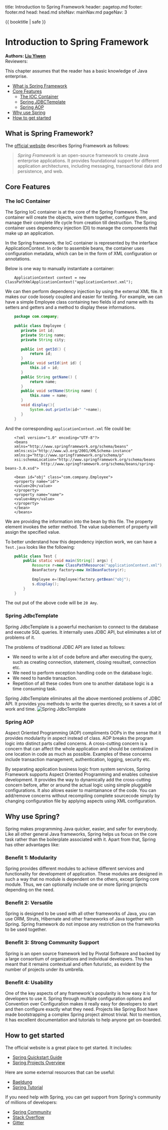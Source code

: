 <frontmatter>
  title: Introduction to Spring Framework
  header: pagetop.md
  footer: footer.md
  head: head.md
  siteNav: mainNav.md
  pageNav: 3
</frontmatter>

<div class="website-content">

{{ booktitle | safe }}

# Introduction to Spring Framework

**Authors: [Liu Yiwen](https://github.com/0blivious)** <br>
Reviewers: []()

<box type="info">
This chapter assumes that the reader has a basic knowledge of Java enterprise.
</box>

<box id="article-toc">

* [What is Spring Framework‎](#what-is-spring-framework)
* [Core Features](#core-features)
  * [The IOC Container](#the-ioc-container)
  * [Spring JDBCTemplate](#spring-jdbctemplate)
  * [Spring AOP](#spring-aop)
* [Why use Spring‎](#why-use-spring)
* [How to get started‎](#how-to-get-started)
</box>

## What is Spring Framework?

The [official website](https://docs.spring.io/spring/docs/current/spring-framework-reference/overview.html) describes Spring Framework as follows:

>*Spring Framework* is an open-source framework to create Java enterprise applications.
>It provides foundational support for different application architectures, including messaging, transactional data and persistence, and web.

## Core Features

### The IoC Container

The Spring IoC container is at the core of the Spring Framework. The container will create the objects, wire them together,
configure them, and manage their complete life cycle from creation till destruction. The Spring container uses dependency injection (DI)
to manage the components that make up an application.
    
In the Spring framework, the IoC container is represented by the interface ApplicationContext. In order to assemble beans,
the container uses configuration metadata, which can be in the form of XML configuration or annotations.

Below is one way to manually instantiate a container:
```
    ApplicationContext context = new ClassPathXmlApplicationContext("applicationContext.xml");
```
   
We can then perform dependency injection by using the external XML file.
It makes our code loosely coupled and easier for testing. For example, we can have a simple Employee class
containing two fields id and name with its setters and getters and a method to display these informations.
```java
    package com.company;  
  
    public class Employee {  
       private int id;  
       private String name;  
       private String city;  
  
       public int getId() {  
           return id;  
       }  
       public void setId(int id) {  
           this.id = id;  
       }  
       public String getName() {  
           return name;  
       }  
       public void setName(String name) {  
           this.name = name;  
       }  
       void display(){  
           System.out.println(id+" "+name);  
       }
    }
```
    
And the corresponding `applicationContext.xml` file could be:
```
    <?xml version="1.0" encoding="UTF-8"?>  
    <beans  
    xmlns="http://www.springframework.org/schema/beans"  
    xmlns:xsi="http://www.w3.org/2001/XMLSchema-instance"  
    xmlns:p="http://www.springframework.org/schema/p"  
    xsi:schemaLocation="http://www.springframework.org/schema/beans  
                http://www.springframework.org/schema/beans/spring-beans-3.0.xsd">  
  
    <bean id="obj" class="com.company.Employee">  
    <property name="id">  
    <value>20</value>  
    </property>  
    <property name="name">  
    <value>Amy</value>  
    </property>  
    </bean>  
    </beans>
```
We are providing the information into the bean by this file. The property element invokes the setter method. The value subelement of property will assign the specified value.
   
To better understand how this dependency injection work, we can have a `Test.java` looks like the following:
```java
    public class Test {  
        public static void main(String[] args) {   
            Resource r=new ClassPathResource("applicationContext.xml");  
            BeanFactory factory=new XmlBeanFactory(r);  
          
            Employee e=(Employee)factory.getBean("obj");  
            s.display();
        }  
    }  
```
The out put of the above code will be `20 Amy`.

### Spring JdbcTemplate

Spring JdbcTemplate is a powerful mechanism to connect to the database and execute SQL queries. It internally uses
JDBC API, but eliminates a lot of problems of it.
    
The problems of traditional JDBC API are listed as follows:
- We need to write a lot of code before and after executing the query, such as creating connection,
statement, closing resultset, connection etc.
- We need to perform exception handling code on the database logic.
- We need to handle transaction.
- Repetition of all these codes from one to another database logic is a time consuming task.

Spring JdbcTemplate eliminates all the above mentioned problems of JDBC API.
It provides you methods to write the queries directly, so it saves a lot of work and time.
![Spring JdbcTemplate](springJDBC.png "How much Spring saves you")

### Spring AOP

Aspect Oriented Programming (AOP) compliments OOPs in the sense that it provides modularity in aspect instead of class.
AOP breaks the program logic into distinct parts called concerns. A cross-cutting concern is a concern that can affect
the whole application and should be centralized in one location in code as much as possible. Examples of these concerns
include transaction management, authentication, logging, security etc.

By separating application business logic from system services, Spring Framework supports Aspect Oriented Programming
and enables cohesive development. It provides the way to dynamically add the
cross-cutting concern before, after or around the actual logic using simple
pluggable configurations. It also allows easier to maintainance of the code. You can add/remove concerns
without recompiling complete sourcecode simply by changing configuration file by applying aspects using XML configuration.

## Why use Spring?

Spring makes programming Java quicker, easier, and safer for everybody.
Like all other general Java frameworks, Spring helps us focus on the core task rather than the boilerplate associated with it.
Apart from that, Spring has other advantages like:

### Benefit 1: Modularity

Spring provides different modules to achieve different services and functionality for development of application.
These modules are designed in such a way that no module is dependent on the others, except Spring core module.
Thus, we can optionally include one or more Spring projects depending on the need.

### Benefit 2: Versatile

Spring is designed to be used with all other frameworks of Java, you can use ORM, Struts, Hibernate and other frameworks
of Java together with Spring. Spring framework do not impose any restriction on the frameworks to be used together.

### Benefit 3: Strong Community Support
Spring is an open source framework led by Pivotal Software and backed by a large consortium of organizations and individual
developers. This has meant that it remains contextual and often futuristic, as evident by the number of projects under its umbrella.

### Benefit 4: Usability
One of the key aspects of any framework's popularity is how easy it is for developers to use it.
Spring through multiple configuration options and Convention over Configuration makes it really easy for developers to
start and then configure exactly what they need.
Projects like Spring Boot have made bootstrapping a complex Spring project almost trivial. Not to mention, it has excellent documentation and tutorials to help anyone get on-boarded.

## How to get started‎

The official website is a great place to get started. It includes:
- [Spring Quickstart Guide](https://spring.io/quickstart)
- [Spring Projects Overview](https://spring.io/projects)

Here are some external resources that can be useful:
- [Baeldung](https://www.baeldung.com/)
- [Spring Tutorial](https://www.tutorialspoint.com/spring/index.htm)

If you need help with Spring, you can get support from Spring's community of millions of developers:
- [Spring Community](https://spring.io/community)
- [Stack Overflow](https://stackoverflow.com/questions/tagged/spring)
- [Gitter](https://gitter.im/spring-projects/home)

</div>
